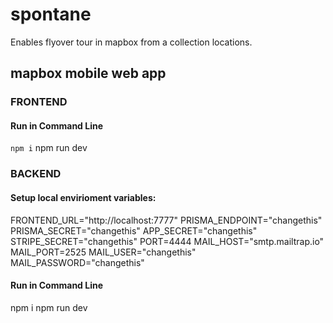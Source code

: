 # spontane

Enables flyover tour in mapbox from a collection locations.

## mapbox mobile web app

### FRONTEND

#### Run in Command Line

```npm i```
npm run dev

### BACKEND 

#### Setup local envirioment variables: 

FRONTEND_URL="http://localhost:7777"
PRISMA_ENDPOINT="changethis"
PRISMA_SECRET="changethis"
APP_SECRET="changethis"
STRIPE_SECRET="changethis"
PORT=4444
MAIL_HOST="smtp.mailtrap.io"
MAIL_PORT=2525
MAIL_USER="changethis"
MAIL_PASSWORD="changethis"

#### Run in Command Line

npm i
npm run dev

